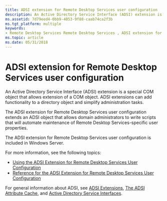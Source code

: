 ```yaml
---
title: ADSI extension for Remote Desktop Services user configuration
description: An Active Directory Service Interface (ADSI) extension is a special COM object that allows extension of a COM object.
ms.assetid: 7d79eed4-0bb9-4053-9f88-caab74ca2f3b
ms.tgt_platform: multiple
keywords:
- Remote Desktop Services Remote Desktop Services , ADSI extension for
ms.topic: article
ms.date: 05/31/2018
---
```


# ADSI extension for Remote Desktop Services user configuration

An Active Directory Service Interface (ADSI) extension is a special COM object that allows extension of a COM object. ADSI extensions can add functionality to a directory object and simplify administration tasks.

The ADSI extension for Remote Desktop Services user configuration extends an ADSI object that allows domain administrators to write scripts that will automate maintenance of Remote Desktop Services-specific user properties.

The ADSI extension for Remote Desktop Services user configuration is included in Windows Server.

For more information, see the following topics:

-   [Using the ADSI Extension for Remote Desktop Services User Configuration](using-the-adsi-extension-for-terminal-services-user-configuration.md)
-   [Reference for the ADSI Extension for Remote Desktop Services User Configuration](reference-for-the-adsi-extension-for-terminal-services-user-configuration.md)

For general information about ADSI, see [ADSI Extensions](/windows/desktop/ADSI/adsi-extensions), [The ADSI Attribute Cache](/windows/desktop/ADSI/the-adsi-attribute-cache), and [Active Directory Service Interfaces](/windows/desktop/ADSI/active-directory-service-interfaces-adsi).

 

 